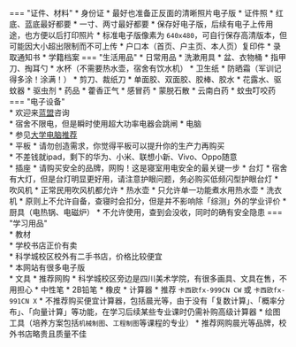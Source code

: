 === "证件、材料"
    * 身份证
        * 最好也准备正反面的清晰照片电子版
    * 证件照
        * 红底、蓝底最好都要
        * 一寸、两寸最好都要
        * 保存好电子版，后续有电子上传用途，也方便以后打印照片
        * 标准电子版像素为 `640x480`，可自行保存高清版本，但可能因大小超出限制而不可上传
    * 户口本（首页、户主页、本人页）复印件
    * 录取通知书
    * 学籍档案
=== "生活用品"
    * 日常用品
        * 洗漱用具
        * 盆、衣物桶
        * 指甲刀、掏耳勺
        * 水杯（不需要热水壶，宿舍有饮水机）
        * 卫生纸
        * 防晒霜（军训记得多涂！涂满！）
        * 剪刀、裁纸刀
        * 单面胶、双面胶、胶棒、胶水
        * 花露水、驱蚊器
        * 驱虫剂
    * 药品
        * 藿香正气
        * 感冒药
        * 蒙脱石散
        * 云南白药
        * 蚊虫叮咬药
=== "电子设备"  
    * 欢迎来[蓝盟](../../club/科学技术协会/蓝盟.md)咨询  
    * 宿舍不限电，但是瞬时使用超大功率电器会跳闸
    * 电脑  
        * 参见[大学电脑推荐](大学电脑推荐.md)  
    * 平板
        * 请勿创造需求，你觉得平板可以提升你的生产力再购买  
        * 不差钱就ipad，剩下的华为、小米、联想小新、Vivo、Oppo随意  
    * 插座
        * 请购买安全的品牌，网购！这是寝室用电安全的最关键一步
    * 台灯
        * 宿舍有大灯，但是台灯明显更好用，请注意护眼问题，务必购买低频闪型护眼台灯
    * 吹风机
        * 正常民用吹风机都允许
    * 热水壶
        * 只允许单一功能煮水用热水壶
    * 洗衣机
        * 原则上不允许自备，查寝时会扣分，但是并不影响除「综测」外的学业评价
    * 厨具（电热锅、电磁炉）
        * 不允许使用，查到会没收，同时的确有安全隐患
=== "学习用品"  
    * 教材  
        * 学校书店正价有卖  
        * 科学城校区校外有二手书店，价格比较便宜  
        * 本网站有很多电子版  
    * 文具
        * 推荐网购
        * 科学城校区旁边是四川美术学院，有很多画具、文具在售，不用担心
        * 中性笔
        * 2B铅笔
        * 橡皮
        * 计算器
            * 推荐 `卡西欧fx-999CN CW` 或 `卡西欧fx-991CN X`
            * 不推荐购买便宜计算器，包括晨光等，由于没有「复数计算」、「概率分布」、「向量计算」等功能，在学习后续某些专业课时仍需补购高级计算器
        * 绘图工具（培养方案包括`机械制图`、`工程制图`等课程的专业）
            * 推荐网购晨光等品牌，校外书店略贵且质量不佳